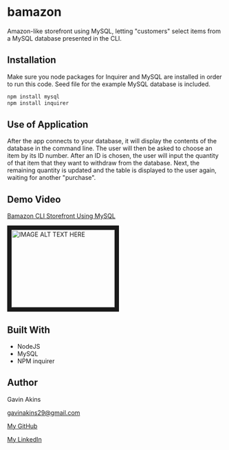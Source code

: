 # bamazon
Amazon-like storefront using MySQL, letting "customers" select items from a MySQL database presented in the CLI.

## Installation
Make sure you node packages for Inquirer and MySQL are installed in order to run this code. Seed file for the example MySQL database is included. 

```bash
npm install mysql
npm install inquirer
```

## Use of Application
After the app connects to your database, it will display the contents of the database in the command line. The user will then be asked to choose an item by its ID number. After an ID is chosen, the user will input the quantity of that item that they want to withdraw from the database. Next, the remaining quantity is updated and the table is displayed to the user again, waiting for another "purchase".

## Demo Video
[Bamazon CLI Storefront Using MySQL](https://youtu.be/G0DgvSOfyN4)

<a href="http://www.youtube.com/watch?feature=player_embedded&v=G0DgvSOfyN4
" target="_blank"><img src="http://img.youtube.com/vi/G0DgvSOfyN4/0.jpg" 
alt="IMAGE ALT TEXT HERE" width="240" height="180" border="10" /></a>

## Built With
- NodeJS
- MySQL
- NPM inquirer

## Author

Gavin Akins

gavinakins29@gmail.com

[My GitHub](https://github.com/GBAkins "My GitHub")

[My LinkedIn](https://www.linkedin.com/in/gavin-akins-793806101/ "My LinkedIn")
